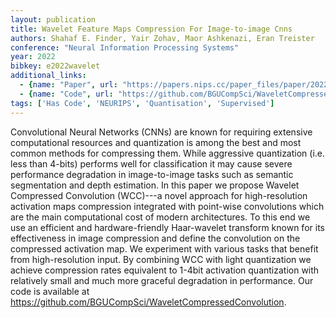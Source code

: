 ```yaml
---
layout: publication
title: Wavelet Feature Maps Compression For Image-to-image Cnns
authors: Shahaf E. Finder, Yair Zohav, Maor Ashkenazi, Eran Treister
conference: "Neural Information Processing Systems"
year: 2022
bibkey: e2022wavelet
additional_links:
  - {name: "Paper", url: "https://papers.nips.cc/paper_files/paper/2022/hash/81f19c0e9f3e06c831630ab6662fd8ea-Abstract-Conference.html"}
  - {name: "Code", url: "https://github.com/BGUCompSci/WaveletCompressedConvolution"}
tags: ['Has Code', 'NEURIPS', 'Quantisation', 'Supervised']
---
```

Convolutional Neural Networks (CNNs) are known for requiring extensive computational resources and quantization is among the best and most common methods for compressing them. While aggressive quantization (i.e. less than 4-bits) performs well for classification it may cause severe performance degradation in image-to-image tasks such as semantic segmentation and depth estimation. In this paper we propose Wavelet Compressed Convolution (WCC)---a novel approach for high-resolution activation maps compression integrated with point-wise convolutions which are the main computational cost of modern architectures. To this end we use an efficient and hardware-friendly Haar-wavelet transform known for its effectiveness in image compression and define the convolution on the compressed activation map. We experiment with various tasks that benefit from high-resolution input. By combining WCC with light quantization we achieve compression rates equivalent to 1-4bit activation quantization with relatively small and much more graceful degradation in performance. Our code is available at https://github.com/BGUCompSci/WaveletCompressedConvolution.
